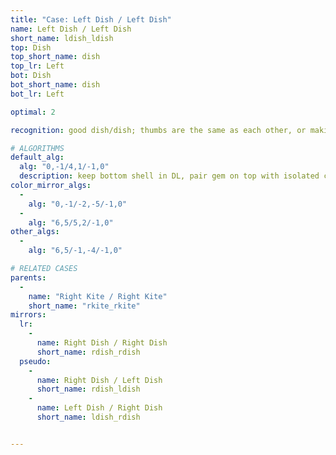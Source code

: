 ```yaml
---
title: "Case: Left Dish / Left Dish"
name: Left Dish / Left Dish
short_name: ldish_ldish
top: Dish
top_short_name: dish
top_lr: Left
bot: Dish
bot_short_name: dish
bot_lr: Left

optimal: 2

recognition: good dish/dish; thumbs are the same as each other, or making a half on one face makes a half on the other face

# ALGORITHMS
default_alg:
  alg: "0,-1/4,1/-1,0"
  description: keep bottom shell in DL, pair gem on top with isolated corner on bottom to form half/half
color_mirror_algs:
  -
    alg: "0,-1/-2,-5/-1,0"
  -
    alg: "6,5/5,2/-1,0"
other_algs:
  -
    alg: "6,5/-1,-4/-1,0"

# RELATED CASES
parents:
  -
    name: "Right Kite / Right Kite"
    short_name: "rkite_rkite"
mirrors:
  lr:
    -
      name: Right Dish / Right Dish
      short_name: rdish_rdish
  pseudo:
    -
      name: Right Dish / Left Dish
      short_name: rdish_ldish
    -
      name: Left Dish / Right Dish
      short_name: ldish_rdish


---
```


